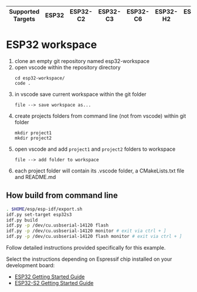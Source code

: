 | Supported Targets | ESP32 | ESP32-C2 | ESP32-C3 | ESP32-C6 | ESP32-H2 | ESP32-S2 | ESP32-S3 |
| ----------------- | ----- | -------- | -------- | -------- | -------- | -------- | -------- |

# ESP32 workspace

1. clone an empty git repository named esp32-workspace
2. open vscode within the repository directory 
	```
	cd esp32-workspace/
	code .
	```
3. in vscode save current workspace within the git folder
   ```
   file --> save workspace as...
   ```
4. create projects folders from command line (not from vscode) within git folder
	```
   mkdir project1
   mkdir project2
   ```
5. open vscode and add `project1` and `project2` folders to workspace
   ```
   file --> add folder to workspace
   ```
6.  each project folder will contain its .vscode folder, a CMakeLists.txt file and README.md
	


## How build from command line
```bash
. $HOME/esp/esp-idf/export.sh
idf.py set-target esp32s3
idf.py build
idf.py -p /dev/cu.usbserial-14120 flash
idf.py -p /dev/cu.usbserial-14120 monitor # exit via ctrl + ]
idf.py -p /dev/cu.usbserial-14120 flash monitor # exit via ctrl + ]
```

Follow detailed instructions provided specifically for this example.

Select the instructions depending on Espressif chip installed on your development board:

- [ESP32 Getting Started Guide](https://docs.espressif.com/projects/esp-idf/en/stable/get-started/index.html)
- [ESP32-S2 Getting Started Guide](https://docs.espressif.com/projects/esp-idf/en/latest/esp32s2/get-started/index.html)

